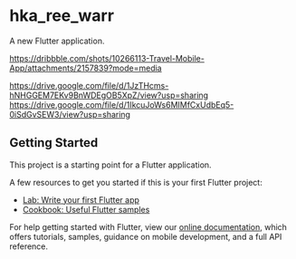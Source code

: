 # hka_ree_warr

A new Flutter application.

https://dribbble.com/shots/10266113-Travel-Mobile-App/attachments/2157839?mode=media

https://drive.google.com/file/d/1JzTHcms-hNHGGEM7EKv9BnWDEgOB5XpZ/view?usp=sharing
https://drive.google.com/file/d/1IkcuJoWs6MIMfCxUdbEq5-0iSdGvSEW3/view?usp=sharing


## Getting Started

This project is a starting point for a Flutter application.

A few resources to get you started if this is your first Flutter project:

- [Lab: Write your first Flutter app](https://flutter.dev/docs/get-started/codelab)
- [Cookbook: Useful Flutter samples](https://flutter.dev/docs/cookbook)

For help getting started with Flutter, view our
[online documentation](https://flutter.dev/docs), which offers tutorials,
samples, guidance on mobile development, and a full API reference.
